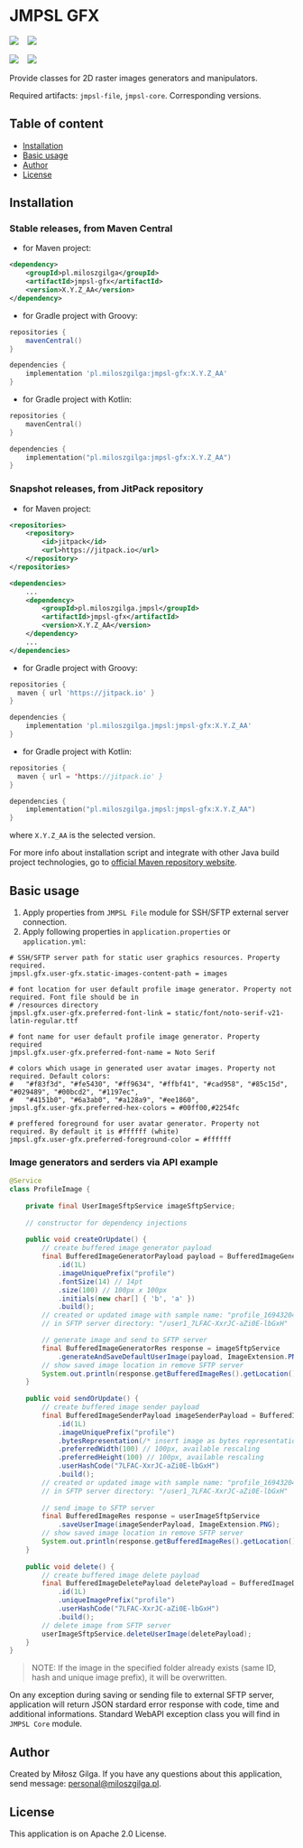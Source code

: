 # JMPSL GFX

![](https://img.shields.io/badge/Made%20in-Java%2017%20with%20Gradle-1abc9c.svg)
&nbsp;&nbsp;
![](https://img.shields.io/badge/License-Apache%202.0-brown.svg)

[![][jmpsl gfx badge]][jmpsl gfx mvn]
&nbsp;&nbsp;
[![][jmpsl jitpack badge]][jmpsl jitpack]
<br>

[jmpsl jitpack]: https://jitpack.io/#pl.miloszgilga/jmpsl
[jmpsl jitpack badge]: https://img.shields.io/jitpack/version/pl.miloszgilga/jmpsl?color=gree&label=JMPSL%20JitPack

[jmpsl gfx badge]: https://img.shields.io/maven-central/v/pl.miloszgilga/jmpsl-gfx?label=JMPSL%20GFX%20%28Central%29
[jmpsl gfx mvn]: https://mvnrepository.com/artifact/pl.miloszgilga/jmpsl-gfx

Provide classes for 2D raster images generators and manipulators.

Required artifacts: `jmpsl-file`, `jmpsl-core`. Corresponding versions.

<a name="table-of-content"></a>
## Table of content
* [Installation](#installation)
* [Basic usage](#basic-usage)
* [Author](#author)
* [License](#license)

<a name="installation"></a>
## Installation
### Stable releases, from Maven Central

* for Maven project:
```xml
<dependency>
    <groupId>pl.miloszgilga</groupId>
    <artifactId>jmpsl-gfx</artifactId>
    <version>X.Y.Z_AA</version>
</dependency>
```

* for Gradle project with Groovy:
```groovy
repositories {
    mavenCentral()
}

dependencies {
    implementation 'pl.miloszgilga:jmpsl-gfx:X.Y.Z_AA'
}
```
* for Gradle project with Kotlin:
```kotlin
repositories {
    mavenCentral()
}

dependencies {
    implementation("pl.miloszgilga:jmpsl-gfx:X.Y.Z_AA")
}
```

### Snapshot releases, from JitPack repository

* for Maven project:
```xml
<repositories>
    <repository>
        <id>jitpack</id>
        <url>https://jitpack.io</url>
    </repository>
</repositories>

<dependencies>
    ...
    <dependency>
        <groupId>pl.miloszgilga.jmpsl</groupId>
        <artifactId>jmpsl-gfx</artifactId>
        <version>X.Y.Z_AA</version>
    </dependency>
    ...
</dependencies>
```

* for Gradle project with Groovy:
```groovy
repositories {
  maven { url 'https://jitpack.io' }
}

dependencies {
    implementation 'pl.miloszgilga.jmpsl:jmpsl-gfx:X.Y.Z_AA'
}
```
* for Gradle project with Kotlin:
```kotlin
repositories {
  maven { url = 'https://jitpack.io' }
}

dependencies {
    implementation("pl.miloszgilga.jmpsl:jmpsl-gfx:X.Y.Z_AA")
}
```

where `X.Y.Z_AA` is the selected version.

For more info about installation script and integrate with other Java build project
technologies, go to [official Maven repository website](https://mvnrepository.com/artifact/pl.miloszgilga/jmpsl-core).


<a name="basic-usage"></a>
## Basic usage
1. Apply properties from `JMPSL File` module for SSH/SFTP external server connection.
2. Apply following properties in `application.properties` or `application.yml`:
```properties
# SSH/SFTP server path for static user graphics resources. Property required.
jmpsl.gfx.user-gfx.static-images-content-path = images

# font location for user default profile image generator. Property not required. Font file should be in
# /resources directory
jmpsl.gfx.user-gfx.preferred-font-link = static/font/noto-serif-v21-latin-regular.ttf

# font name for user default profile image generator. Property required
jmpsl.gfx.user-gfx.preferred-font-name = Noto Serif

# colors which usage in generated user avatar images. Property not required. Default colors:
#   "#f83f3d", "#fe5430", "#ff9634", "#ffbf41", "#cad958", "#85c15d", "#029489", "#00bcd2", "#1197ec",
#   "#4151b0", "#6a3ab0", "#a128a9", "#ee1860",
jmpsl.gfx.user-gfx.preferred-hex-colors = #00ff00,#2254fc

# preffered foreground for user avatar generator. Property not required. By default it is #ffffff (white)
jmpsl.gfx.user-gfx.preferred-foreground-color = #ffffff
```

### Image generators and serders via API example
```java
@Service
class ProfileImage {
    
    private final UserImageSftpService imageSftpService;
    
    // constructor for dependency injections
    
    public void createOrUpdate() {
        // create buffered image generator payload
        final BufferedImageGeneratorPayload payload = BufferedImageGeneratorPayload.builder()
            .id(1L)
            .imageUniquePrefix("profile")
            .fontSize(14) // 14pt
            .size(100) // 100px x 100px
            .initials(new char[] { 'b', 'a' })
            .build();
        // created or updated image with sample name: "profile_16943204364521622266.png" 
        // in SFTP server directory: "/user1_7LFAC-XxrJC-aZi0E-lbGxH"

        // generate image and send to SFTP server 
        final BufferedImageGeneratorRes response = imageSftpService
            .generateAndSaveDefaultUserImage(payload, ImageExtension.PNG);
        // show saved image location in remove SFTP server
        System.out.println(response.getBufferedImageRes().getLocation());
    }
    
    public void sendOrUpdate() {
        // create buffered image sender payload
        final BufferedImageSenderPayload imageSenderPayload = BufferedImageSenderPayload.builder()
            .id(1L)
            .imageUniquePrefix("profile")
            .bytesRepresentation(/* insert image as bytes representation */)
            .preferredWidth(100) // 100px, available rescaling
            .preferredHeight(100) // 100px, available rescaling
            .userHashCode("7LFAC-XxrJC-aZi0E-lbGxH")
            .build();
        // created or updated image with sample name: "profile_16943204364521622266.png" 
        // in SFTP server directory: "/user1_7LFAC-XxrJC-aZi0E-lbGxH"
        
        // send image to SFTP server
        final BufferedImageRes response = userImageSftpService
            .saveUserImage(imageSenderPayload, ImageExtension.PNG);
        // show saved image location in remove SFTP server
        System.out.println(response.getBufferedImageRes().getLocation());
    }
    
    public void delete() {
        // create buffered image delete payload
        final BufferedImageDeletePayload deletePayload = BufferedImageDeletePayload.builder()
            .id(1L)
            .uniqueImagePrefix("profile")
            .userHashCode("7LFAC-XxrJC-aZi0E-lbGxH")
            .build();
        // delete image from SFTP server
        userImageSftpService.deleteUserImage(deletePayload);
    }
}
```
> NOTE: If the image in the specified folder already exists (same ID, hash and unique image prefix), it will be overwritten.

On any exception during saving or sending file to external SFTP server, application will return
JSON stardard error response with code, time and additional informations. Standard WebAPI exception
class you will find in `JMPSL Core` module.


<a name="author"></a>
## Author
Created by Miłosz Gilga. If you have any questions about this application, send message:
[personal@miloszgilga.pl](mailto:personal@miloszgilga.pl).


<a name="license"></a>
## License
This application is on Apache 2.0 License.
